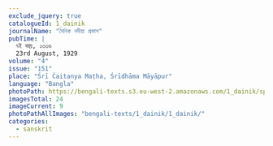 ```yaml
---
exclude_jquery: true
catalogueId: 1_dainik
journalName: "দৈনিক নদীয়া প্রকাশ"
pubTime: |
  ৭ই ভাদ্র, ১৩৩৬
  23rd August, 1929
volume: "4"
issue: "151"
place: "Śrī Ćaitanya Maṭha, Śrīdhāma Māyāpur"
language: "Bangla"
photoPath: https://bengali-texts.s3.eu-west-2.amazonaws.com/1_dainik/split/_000000000000000000000009.pdf
imagesTotal: 24
imageCurrent: 9
photoPathAllImages: "bengali-texts/1_dainik/1_dainik/"
categories:
  - sanskrit
---
```


